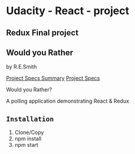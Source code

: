 # Udacity - React - project
## Redux Final project
## Would you Rather
by R.E.Smith

[Project Specs Summary](./ProjectSpecs.html)
[Project Specs](./ProjectSpecs.md)

Would you Rather?

A polling application demonstrating React & Redux


## `Installation`
1. Clone/Copy
2. npm install
3. npm start
